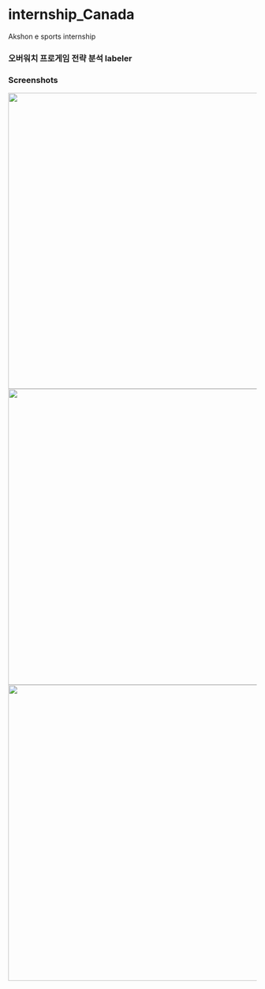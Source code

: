 # internship_Canada
Akshon e sports internship 

### 오버워치 프로게임 전략 분석 labeler

### Screenshots
<div>

<img width="600" src="https://user-images.githubusercontent.com/40975942/76047534-56947080-5fa6-11ea-97ae-d47036d09061.PNG">
<img width="600" src="https://user-images.githubusercontent.com/40975942/76047537-5b592480-5fa6-11ea-96b2-73c116c75d43.PNG">
<img width="600" src="https://user-images.githubusercontent.com/40975942/76047538-5c8a5180-5fa6-11ea-9307-e6ebca2a08a4.PNG">

</div>
